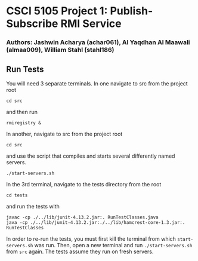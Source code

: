 # CSCI 5105 Project 1: Publish-Subscribe RMI Service
### Authors: Jashwin Acharya (achar061), Al Yaqdhan Al Maawali (almaa009), William Stahl (stahl186)

## Run Tests
You will need 3 separate terminals. In one navigate to src from the project root
````
cd src
````
and then run
````
rmiregistry &
````
In another, navigate to src from the project root
````
cd src
````
and use the script that compiles and starts several differently named servers.
````
./start-servers.sh
````
In the 3rd terminal, navigate to the tests directory from the root
````
cd tests
````
and run the tests with
````
javac -cp ./../lib/junit-4.13.2.jar:. RunTestClasses.java
java -cp ./../lib/junit-4.13.2.jar:./../lib/hamcrest-core-1.3.jar:. RunTestClasses
````
In order to re-run the tests, you must first kill the terminal from which `start-servers.sh` was run. Then, open a new terminal and run `./start-servers.sh` from `src` again. The tests assume they run on fresh servers.
